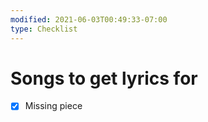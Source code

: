 ```yaml
---
modified: 2021-06-03T00:49:33-07:00
type: Checklist
---
```


# Songs to get lyrics for

- [x] Missing piece